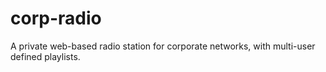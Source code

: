 # corp-radio
A private web-based radio station for corporate networks, with multi-user defined playlists.
